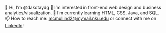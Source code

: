 👋 Hi, I’m @dakotaydg
👀 I’m interested in front-end web design and business analytics/visualization.
🌱 I’m currently learning HTML, CSS, Java, and SQL.
📫 How to reach me: mcmullind2@mymail.nku.edu or connect with me on <a href="https://www.linkedin.com/in/dakota-m">LinkedIn</a>!

<!---
dakotaydg/dakotaydg is a ✨ special ✨ repository because its `README.md` (this file) appears on your GitHub profile.
You can click the Preview link to take a look at your changes.
--->

